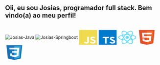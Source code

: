 ## Oii, eu sou Josias, programador full stack. Bem vindo(a) ao meu perfil! 

<div style="display: inline_block"><br>
  
  <img align="center" alt="Josias-Java" height="50" width="60" src="https://cdn.jsdelivr.net/gh/devicons/devicon@latest/icons/java/java-original.svg" />
  <img align="center" alt="Josias-Springboot" height="50" width="60" src="https://cdn.jsdelivr.net/gh/devicons/devicon@latest/icons/spring/spring-original.svg" />
  <img align="center" alt="Josias-Js" height="50" width="60" src="https://raw.githubusercontent.com/devicons/devicon/master/icons/javascript/javascript-plain.svg">
  <img align="center" alt="Josias-Ts" height="50" width="60" src="https://raw.githubusercontent.com/devicons/devicon/master/icons/typescript/typescript-plain.svg">
  <img align="center" alt="Josias-React" height="50" width="60" src="https://raw.githubusercontent.com/devicons/devicon/master/icons/react/react-original.svg">
  <img align="center" alt="Josias-HTML" height="50" width="60" src="https://raw.githubusercontent.com/devicons/devicon/master/icons/html5/html5-original.svg">
  <img align="center" alt="Josias-CSS" height="50" width="60" src="https://raw.githubusercontent.com/devicons/devicon/master/icons/css3/css3-original.svg">
</div>

<br>
<img  alt="" src="https://github-readme-stats.vercel.app/api/top-langs/?username=josiascta&theme=dark" />


